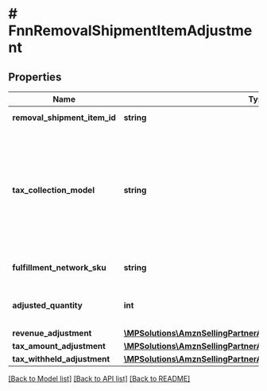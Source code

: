 # # FnnRemovalShipmentItemAdjustment

## Properties

Name | Type | Description | Notes
------------ | ------------- | ------------- | -------------
**removal_shipment_item_id** | **string** | An identifier for an item in a removal shipment. | [optional]
**tax_collection_model** | **string** | The tax collection model applied to the item.  Possible values:  * MarketplaceFacilitator - Tax is withheld and remitted to the taxing authority by Amazon on behalf of the seller.  * Standard - Tax is paid to the seller and not remitted to the taxing authority by Amazon. | [optional]
**fulfillment_network_sku** | **string** | The Amazon fulfillment network SKU for the item. | [optional]
**adjusted_quantity** | **int** | Adjusted quantity of removal shipmentItemAdjustment items. | [optional]
**revenue_adjustment** | [**\MPSolutions\AmznSellingPartnerApi\Models\Finances\FnnCurrency**](FnnCurrency.md) |  | [optional]
**tax_amount_adjustment** | [**\MPSolutions\AmznSellingPartnerApi\Models\Finances\FnnCurrency**](FnnCurrency.md) |  | [optional]
**tax_withheld_adjustment** | [**\MPSolutions\AmznSellingPartnerApi\Models\Finances\FnnCurrency**](FnnCurrency.md) |  | [optional]

[[Back to Model list]](../../README.md#models) [[Back to API list]](../../README.md#endpoints) [[Back to README]](../../README.md)

